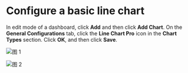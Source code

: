 # Configure a basic line chart

In edit mode of a dashboard, click **Add** and then click **Add Chart**. On the **General Configurations** tab, click the **Line Chart Pro** icon in the **Chart Types** section. Click **OK**, and then click **Save**.

![图 1](/img/src/en/visulization/lineChart/baseChart/baseChart1.png)

![图 2](/img/src/en/visulization/lineChart/baseChart/baseChart2.png)